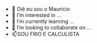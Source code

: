 - 👋 Oiê eu sou o Mauricio
- 👀 I’m interested in ...
- 🌱 I’m currently learning ...
- 💞️ I’m looking to collaborate on ...
- 📫SOU FRIO E CALCULISTA 

<!---
POMAGERSKI/POMAGERSKI is a ✨ special ✨ repository because its `README.md` (this file) appears on your GitHub profile.
You can click the Preview link to take a look at your changes.
--->
